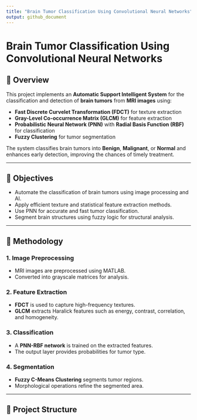 ```yaml
---
title: "Brain Tumor Classification Using Convolutional Neural Networks"
output: github_document
---
```


# Brain Tumor Classification Using Convolutional Neural Networks

## 🧠 Overview

This project implements an **Automatic Support Intelligent System** for the classification and detection of **brain tumors** from **MRI images** using:

- **Fast Discrete Curvelet Transformation (FDCT)** for texture extraction
- **Gray-Level Co-occurrence Matrix (GLCM)** for feature extraction
- **Probabilistic Neural Network (PNN)** with **Radial Basis Function (RBF)** for classification
- **Fuzzy Clustering** for tumor segmentation

The system classifies brain tumors into **Benign**, **Malignant**, or **Normal** and enhances early detection, improving the chances of timely treatment.

---

## 🎯 Objectives

- Automate the classification of brain tumors using image processing and AI.
- Apply efficient texture and statistical feature extraction methods.
- Use PNN for accurate and fast tumor classification.
- Segment brain structures using fuzzy logic for structural analysis.

---

## 🔧 Methodology

### 1. Image Preprocessing
- MRI images are preprocessed using MATLAB.
- Converted into grayscale matrices for analysis.

### 2. Feature Extraction
- **FDCT** is used to capture high-frequency textures.
- **GLCM** extracts Haralick features such as energy, contrast, correlation, and homogeneity.

### 3. Classification
- A **PNN-RBF network** is trained on the extracted features.
- The output layer provides probabilities for tumor type.

### 4. Segmentation
- **Fuzzy C-Means Clustering** segments tumor regions.
- Morphological operations refine the segmented area.

---

## 📁 Project Structure

